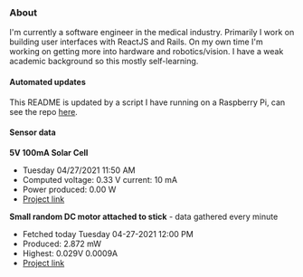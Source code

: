 ### About
I'm currently a software engineer in the medical industry. Primarily I work on building user interfaces with ReactJS and Rails. On my own time I'm working on getting more into hardware and robotics/vision. I have a weak academic background so this mostly self-learning.

#### Automated updates
This README is updated by a script I have running on a Raspberry Pi, can see the repo [here](https://github.com/jdc-cunningham/raspi-git-repo-updater).

#### Sensor data
**5V 100mA Solar Cell**
- Tuesday 04/27/2021 11:50 AM
- Computed voltage: 0.33 V current: 10 mA
- Power produced: 0.00 W
- [Project link](https://github.com/jdc-cunningham/raspisolarplotter)

**Small random DC motor attached to stick** - data gathered every minute
- Fetched today Tuesday 04-27-2021 12:00 PM
- Produced: 2.872 mW
- Highest: 0.029V 0.0009A
- [Project link](https://github.com/jdc-cunningham/turbine-raspi)